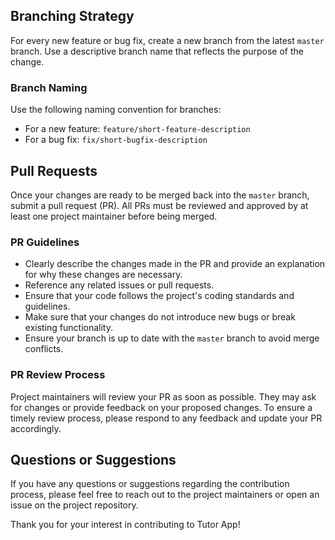 ## Branching Strategy

For every new feature or bug fix, create a new branch from the latest `master` branch. Use a descriptive branch name that reflects the purpose of the change.

### Branch Naming

Use the following naming convention for branches:

- For a new feature: `feature/short-feature-description`
- For a bug fix: `fix/short-bugfix-description`

## Pull Requests

Once your changes are ready to be merged back into the `master` branch, submit a pull request (PR). All PRs must be reviewed and approved by at least one project maintainer before being merged.

### PR Guidelines

- Clearly describe the changes made in the PR and provide an explanation for why these changes are necessary.
- Reference any related issues or pull requests.
- Ensure that your code follows the project's coding standards and guidelines.
- Make sure that your changes do not introduce new bugs or break existing functionality.
- Ensure your branch is up to date with the `master` branch to avoid merge conflicts.

### PR Review Process

Project maintainers will review your PR as soon as possible. They may ask for changes or provide feedback on your proposed changes. To ensure a timely review process, please respond to any feedback and update your PR accordingly.

## Questions or Suggestions

If you have any questions or suggestions regarding the contribution process, please feel free to reach out to the project maintainers or open an issue on the project repository.

Thank you for your interest in contributing to Tutor App!

